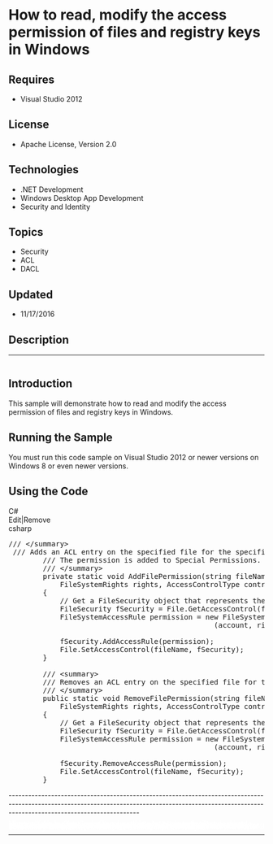 # How to read, modify the access permission of files and registry keys in Windows
## Requires
- Visual Studio 2012
## License
- Apache License, Version 2.0
## Technologies
- .NET Development
- Windows Desktop App Development
- Security and Identity
## Topics
- Security
- ACL
- DACL
## Updated
- 11/17/2016
## Description

<hr>
<div><a href="http://blogs.msdn.com/b/onecode" style="margin-top:3px"><img src="-onecodesampletopbanner1" alt="">
</a></div>
<h2>Introduction</h2>
<p>This sample will demonstrate how to read and modify the access permission of files and registry keys in Windows.</p>
<h2>Running the Sample</h2>
<p>You must run this code sample on Visual Studio 2012 or newer versions on Windows 8 or even&nbsp;newer versions.</p>
<h2>Using the Code</h2>
<div class="scriptcode">
<div class="pluginEditHolder" pluginCommand="mceScriptCode">
<div class="title"><span>C#</span></div>
<div class="pluginLinkHolder"><span class="pluginEditHolderLink">Edit</span>|<span class="pluginRemoveHolderLink">Remove</span></div>
<span class="hidden">csharp</span>

<div class="preview">
<pre class="csharp"><span class="cs__com">///&nbsp;&lt;/summary&gt;</span>&nbsp;
&nbsp;<span class="cs__com">///&nbsp;Adds&nbsp;an&nbsp;ACL&nbsp;entry&nbsp;on&nbsp;the&nbsp;specified&nbsp;file&nbsp;for&nbsp;the&nbsp;specified&nbsp;account.</span>&nbsp;
&nbsp;&nbsp;&nbsp;&nbsp;&nbsp;&nbsp;&nbsp;&nbsp;<span class="cs__com">///&nbsp;The&nbsp;permission&nbsp;is&nbsp;added&nbsp;to&nbsp;Special&nbsp;Permissions.</span>&nbsp;
&nbsp;&nbsp;&nbsp;&nbsp;&nbsp;&nbsp;&nbsp;&nbsp;<span class="cs__com">///&nbsp;&lt;/summary&gt;</span>&nbsp;
&nbsp;&nbsp;&nbsp;&nbsp;&nbsp;&nbsp;&nbsp;&nbsp;<span class="cs__keyword">private</span>&nbsp;<span class="cs__keyword">static</span>&nbsp;<span class="cs__keyword">void</span>&nbsp;AddFilePermission(<span class="cs__keyword">string</span>&nbsp;fileName,&nbsp;<span class="cs__keyword">string</span>&nbsp;account,&nbsp;&nbsp;
&nbsp;&nbsp;&nbsp;&nbsp;&nbsp;&nbsp;&nbsp;&nbsp;&nbsp;&nbsp;&nbsp;&nbsp;FileSystemRights&nbsp;rights,&nbsp;AccessControlType&nbsp;controlType)&nbsp;
&nbsp;&nbsp;&nbsp;&nbsp;&nbsp;&nbsp;&nbsp;&nbsp;{&nbsp;
&nbsp;&nbsp;&nbsp;&nbsp;&nbsp;&nbsp;&nbsp;&nbsp;&nbsp;&nbsp;&nbsp;&nbsp;<span class="cs__com">//&nbsp;Get&nbsp;a&nbsp;FileSecurity&nbsp;object&nbsp;that&nbsp;represents&nbsp;the&nbsp;current&nbsp;security&nbsp;settings.</span>&nbsp;
&nbsp;&nbsp;&nbsp;&nbsp;&nbsp;&nbsp;&nbsp;&nbsp;&nbsp;&nbsp;&nbsp;&nbsp;FileSecurity&nbsp;fSecurity&nbsp;=&nbsp;File.GetAccessControl(fileName);&nbsp;
&nbsp;&nbsp;&nbsp;&nbsp;&nbsp;&nbsp;&nbsp;&nbsp;&nbsp;&nbsp;&nbsp;&nbsp;FileSystemAccessRule&nbsp;permission&nbsp;=&nbsp;<span class="cs__keyword">new</span>&nbsp;FileSystemAccessRule&nbsp;
&nbsp;&nbsp;&nbsp;&nbsp;&nbsp;&nbsp;&nbsp;&nbsp;&nbsp;&nbsp;&nbsp;&nbsp;&nbsp;&nbsp;&nbsp;&nbsp;&nbsp;&nbsp;&nbsp;&nbsp;&nbsp;&nbsp;&nbsp;&nbsp;&nbsp;&nbsp;&nbsp;&nbsp;&nbsp;&nbsp;&nbsp;&nbsp;&nbsp;&nbsp;&nbsp;&nbsp;&nbsp;&nbsp;&nbsp;&nbsp;&nbsp;&nbsp;&nbsp;&nbsp;&nbsp;&nbsp;&nbsp;&nbsp;(account,&nbsp;rights,&nbsp;controlType);&nbsp;
&nbsp;&nbsp;
&nbsp;&nbsp;&nbsp;&nbsp;&nbsp;&nbsp;&nbsp;&nbsp;&nbsp;&nbsp;&nbsp;&nbsp;fSecurity.AddAccessRule(permission);&nbsp;
&nbsp;&nbsp;&nbsp;&nbsp;&nbsp;&nbsp;&nbsp;&nbsp;&nbsp;&nbsp;&nbsp;&nbsp;File.SetAccessControl(fileName,&nbsp;fSecurity);&nbsp;
&nbsp;&nbsp;&nbsp;&nbsp;&nbsp;&nbsp;&nbsp;&nbsp;}&nbsp;
&nbsp;&nbsp;
&nbsp;&nbsp;&nbsp;&nbsp;&nbsp;&nbsp;&nbsp;&nbsp;<span class="cs__com">///&nbsp;&lt;summary&gt;</span>&nbsp;
&nbsp;&nbsp;&nbsp;&nbsp;&nbsp;&nbsp;&nbsp;&nbsp;<span class="cs__com">///&nbsp;Removes&nbsp;an&nbsp;ACL&nbsp;entry&nbsp;on&nbsp;the&nbsp;specified&nbsp;file&nbsp;for&nbsp;the&nbsp;specified&nbsp;account.</span>&nbsp;
&nbsp;&nbsp;&nbsp;&nbsp;&nbsp;&nbsp;&nbsp;&nbsp;<span class="cs__com">///&nbsp;&lt;/summary&gt;</span>&nbsp;
&nbsp;&nbsp;&nbsp;&nbsp;&nbsp;&nbsp;&nbsp;&nbsp;<span class="cs__keyword">public</span>&nbsp;<span class="cs__keyword">static</span>&nbsp;<span class="cs__keyword">void</span>&nbsp;RemoveFilePermission(<span class="cs__keyword">string</span>&nbsp;fileName,&nbsp;<span class="cs__keyword">string</span>&nbsp;account,&nbsp;&nbsp;
&nbsp;&nbsp;&nbsp;&nbsp;&nbsp;&nbsp;&nbsp;&nbsp;&nbsp;&nbsp;&nbsp;&nbsp;FileSystemRights&nbsp;rights,&nbsp;AccessControlType&nbsp;controlType)&nbsp;
&nbsp;&nbsp;&nbsp;&nbsp;&nbsp;&nbsp;&nbsp;&nbsp;{&nbsp;
&nbsp;&nbsp;&nbsp;&nbsp;&nbsp;&nbsp;&nbsp;&nbsp;&nbsp;&nbsp;&nbsp;&nbsp;<span class="cs__com">//&nbsp;Get&nbsp;a&nbsp;FileSecurity&nbsp;object&nbsp;that&nbsp;represents&nbsp;the&nbsp;current&nbsp;security&nbsp;settings.</span>&nbsp;
&nbsp;&nbsp;&nbsp;&nbsp;&nbsp;&nbsp;&nbsp;&nbsp;&nbsp;&nbsp;&nbsp;&nbsp;FileSecurity&nbsp;fSecurity&nbsp;=&nbsp;File.GetAccessControl(fileName);&nbsp;
&nbsp;&nbsp;&nbsp;&nbsp;&nbsp;&nbsp;&nbsp;&nbsp;&nbsp;&nbsp;&nbsp;&nbsp;FileSystemAccessRule&nbsp;permission&nbsp;=&nbsp;<span class="cs__keyword">new</span>&nbsp;FileSystemAccessRule&nbsp;
&nbsp;&nbsp;&nbsp;&nbsp;&nbsp;&nbsp;&nbsp;&nbsp;&nbsp;&nbsp;&nbsp;&nbsp;&nbsp;&nbsp;&nbsp;&nbsp;&nbsp;&nbsp;&nbsp;&nbsp;&nbsp;&nbsp;&nbsp;&nbsp;&nbsp;&nbsp;&nbsp;&nbsp;&nbsp;&nbsp;&nbsp;&nbsp;&nbsp;&nbsp;&nbsp;&nbsp;&nbsp;&nbsp;&nbsp;&nbsp;&nbsp;&nbsp;&nbsp;&nbsp;&nbsp;&nbsp;&nbsp;&nbsp;(account,&nbsp;rights,&nbsp;controlType);&nbsp;
&nbsp;&nbsp;
&nbsp;&nbsp;&nbsp;&nbsp;&nbsp;&nbsp;&nbsp;&nbsp;&nbsp;&nbsp;&nbsp;&nbsp;fSecurity.RemoveAccessRule(permission);&nbsp;
&nbsp;&nbsp;&nbsp;&nbsp;&nbsp;&nbsp;&nbsp;&nbsp;&nbsp;&nbsp;&nbsp;&nbsp;File.SetAccessControl(fileName,&nbsp;fSecurity);&nbsp;
&nbsp;&nbsp;&nbsp;&nbsp;&nbsp;&nbsp;&nbsp;&nbsp;}</pre>
</div>
</div>
</div>
<p>----------------------------------------------------------------------------------------------------------------------------------------------------------------------------------------------------</p>
<p style="line-height:0.6pt; color:white">Microsoft All-In-One Code Framework is a free, centralized code sample library driven by developers' real-world pains and needs. The goal is to provide customer-driven code samples for all Microsoft development technologies,
 and reduce developers' efforts in solving typical programming tasks. Our team listens to developers&rsquo; pains in the MSDN forums, social media and various DEV communities. We write code samples based on developers&rsquo; frequently asked programming tasks,
 and allow developers to download them with a short sample publishing cycle. Additionally, we offer a free code sample request service. It is a proactive way for our developer community to obtain code samples directly from Microsoft.</p>
<hr>
<div><a href="http://go.microsoft.com/?linkid=9759640" style="margin-top:3px"><img src="-onecodelogo" alt="">
</a></div>
